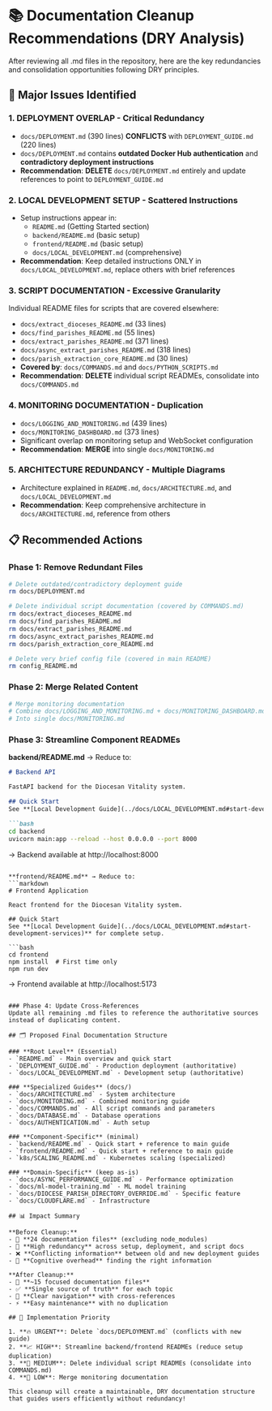 # 📚 Documentation Cleanup Recommendations (DRY Analysis)

After reviewing all .md files in the repository, here are the key redundancies and consolidation opportunities following DRY principles.

## 🎯 Major Issues Identified

### 1. **DEPLOYMENT OVERLAP** - Critical Redundancy
- `docs/DEPLOYMENT.md` (390 lines) **CONFLICTS** with `DEPLOYMENT_GUIDE.md` (220 lines)
- `docs/DEPLOYMENT.md` contains **outdated Docker Hub authentication** and **contradictory deployment instructions**
- **Recommendation**: **DELETE** `docs/DEPLOYMENT.md` entirely and update references to point to `DEPLOYMENT_GUIDE.md`

### 2. **LOCAL DEVELOPMENT SETUP** - Scattered Instructions
- Setup instructions appear in:
  - `README.md` (Getting Started section)
  - `backend/README.md` (basic setup)
  - `frontend/README.md` (basic setup)
  - `docs/LOCAL_DEVELOPMENT.md` (comprehensive)
- **Recommendation**: Keep detailed instructions ONLY in `docs/LOCAL_DEVELOPMENT.md`, replace others with brief references

### 3. **SCRIPT DOCUMENTATION** - Excessive Granularity
Individual README files for scripts that are covered elsewhere:
- `docs/extract_dioceses_README.md` (33 lines)
- `docs/find_parishes_README.md` (55 lines)
- `docs/extract_parishes_README.md` (371 lines)
- `docs/async_extract_parishes_README.md` (318 lines)
- `docs/parish_extraction_core_README.md` (30 lines)
- **Covered by**: `docs/COMMANDS.md` and `docs/PYTHON_SCRIPTS.md`
- **Recommendation**: **DELETE** individual script READMEs, consolidate into `docs/COMMANDS.md`

### 4. **MONITORING DOCUMENTATION** - Duplication
- `docs/LOGGING_AND_MONITORING.md` (439 lines)
- `docs/MONITORING_DASHBOARD.md` (373 lines)
- Significant overlap on monitoring setup and WebSocket configuration
- **Recommendation**: **MERGE** into single `docs/MONITORING.md`

### 5. **ARCHITECTURE REDUNDANCY** - Multiple Diagrams
- Architecture explained in `README.md`, `docs/ARCHITECTURE.md`, and `docs/LOCAL_DEVELOPMENT.md`
- **Recommendation**: Keep comprehensive architecture in `docs/ARCHITECTURE.md`, reference from others

## 📋 Recommended Actions

### Phase 1: Remove Redundant Files
```bash
# Delete outdated/contradictory deployment guide
rm docs/DEPLOYMENT.md

# Delete individual script documentation (covered by COMMANDS.md)
rm docs/extract_dioceses_README.md
rm docs/find_parishes_README.md
rm docs/extract_parishes_README.md
rm docs/async_extract_parishes_README.md
rm docs/parish_extraction_core_README.md

# Delete very brief config file (covered in main README)
rm config_README.md
```

### Phase 2: Merge Related Content
```bash
# Merge monitoring documentation
# Combine docs/LOGGING_AND_MONITORING.md + docs/MONITORING_DASHBOARD.md
# Into single docs/MONITORING.md
```

### Phase 3: Streamline Component READMEs
**backend/README.md** → Reduce to:
```markdown
# Backend API

FastAPI backend for the Diocesan Vitality system.

## Quick Start
See **[Local Development Guide](../docs/LOCAL_DEVELOPMENT.md#start-development-services)** for complete setup.

```bash
cd backend
uvicorn main:app --reload --host 0.0.0.0 --port 8000
```

→ Backend available at http://localhost:8000
```

**frontend/README.md** → Reduce to:
```markdown
# Frontend Application

React frontend for the Diocesan Vitality system.

## Quick Start
See **[Local Development Guide](../docs/LOCAL_DEVELOPMENT.md#start-development-services)** for complete setup.

```bash
cd frontend
npm install  # First time only
npm run dev
```

→ Frontend available at http://localhost:5173
```

### Phase 4: Update Cross-References
Update all remaining .md files to reference the authoritative sources instead of duplicating content.

## 🗂️ Proposed Final Documentation Structure

### **Root Level** (Essential)
- `README.md` - Main overview and quick start
- `DEPLOYMENT_GUIDE.md` - Production deployment (authoritative)
- `docs/LOCAL_DEVELOPMENT.md` - Development setup (authoritative)

### **Specialized Guides** (docs/)
- `docs/ARCHITECTURE.md` - System architecture
- `docs/MONITORING.md` - Combined monitoring guide
- `docs/COMMANDS.md` - All script commands and parameters
- `docs/DATABASE.md` - Database operations
- `docs/AUTHENTICATION.md` - Auth setup

### **Component-Specific** (minimal)
- `backend/README.md` - Quick start + reference to main guide
- `frontend/README.md` - Quick start + reference to main guide
- `k8s/SCALING_README.md` - Kubernetes scaling (specialized)

### **Domain-Specific** (keep as-is)
- `docs/ASYNC_PERFORMANCE_GUIDE.md` - Performance optimization
- `docs/ml-model-training.md` - ML model training
- `docs/DIOCESE_PARISH_DIRECTORY_OVERRIDE.md` - Specific feature
- `docs/CLOUDFLARE.md` - Infrastructure

## 📊 Impact Summary

**Before Cleanup:**
- 📄 **24 documentation files** (excluding node_modules)
- 🔄 **High redundancy** across setup, deployment, and script docs
- ❌ **Conflicting information** between old and new deployment guides
- 🤯 **Cognitive overhead** finding the right information

**After Cleanup:**
- 📄 **~15 focused documentation files**
- ✅ **Single source of truth** for each topic
- 🎯 **Clear navigation** with cross-references
- ⚡ **Easy maintenance** with no duplication

## 🚀 Implementation Priority

1. **🔥 URGENT**: Delete `docs/DEPLOYMENT.md` (conflicts with new guide)
2. **📈 HIGH**: Streamline backend/frontend READMEs (reduce setup duplication)
3. **🧹 MEDIUM**: Delete individual script READMEs (consolidate into COMMANDS.md)
4. **📝 LOW**: Merge monitoring documentation

This cleanup will create a maintainable, DRY documentation structure that guides users efficiently without redundancy!